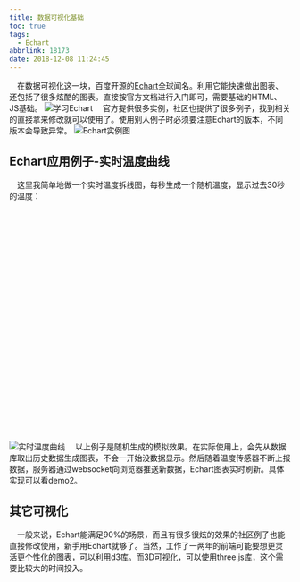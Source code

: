```yaml
---
title: 数据可视化基础
toc: true
tags:
  - Echart
abbrlink: 18173
date: 2018-12-08 11:24:45
---
```


&emsp;在数据可视化这一块，百度开源的[Echart](http://echarts.baidu.com/)全球闻名。利用它能快速做出图表、还包括了很多炫酷的图表。直接按官方文档进行入门即可，需要基础的HTML、JS基础。
![学习Echart](http://ww1.sinaimg.cn/large/005BIQVbgy1fxz6q3t0u5j31hc0q2wh7.jpg)
&emsp;官方提供很多实例，社区也提供了很多例子，找到相关的直接拿来修改就可以使用了。使用别人例子时必须要注意Echart的版本，不同版本会导致异常。
![Echart实例图](http://ww1.sinaimg.cn/large/005BIQVbgy1fxz6viun2jj31hc0q2tgq.jpg)

## Echart应用例子-实时温度曲线
&emsp;这里我简单地做一个实时温度拆线图，每秒生成一个随机温度，显示过去30秒的温度：
<!-- 引入Echart脚本 -->
<script src="https://cdn.bootcss.com/echarts/4.2.0-rc.2/echarts.min.js"></script>
<!-- 为ECharts准备一个具备大小（宽高）的Dom -->
<div id="main" style="width: 600px;height:400px;"></div>
<script type="text/javascript">
    // 基于准备好的dom，初始化echarts实例
    var myChart = echarts.init(document.getElementById('main'));

    // 指定图表的配置项和数据
    var option = {
      title: {
        text: '实时温度'
      },
      xAxis: {
        type: 'category',
        data: []
      },
      yAxis: {
        type: 'value'
      },
      series: [{
        data: [],
        type: 'line',
        smooth: true
      }]
    };

    // 使用刚指定的配置项和数据显示图表。
    myChart.setOption(option);

    setInterval(function () {
      var tem = 20 + Math.random().toFixed(2) * 10;
      tem = tem.toFixed(2); // 随机数模拟温度，只保留两位小数
      var time = new Date();
      option.xAxis.data.push(time.getMinutes()+':'+time.getSeconds());//给X轴 插入时间数据
      option.series[0].data.push(tem);//给Y轴 插入温度数据

      // 如果数据超过30个，把第一个数据删除。
      if(option.xAxis.data.length > 30){
        option.xAxis.data.shift()
        option.series[0].data.shift()
      }
      myChart.setOption(option);
    }, 1000);
</script>

![实时温度曲线](http://ww1.sinaimg.cn/large/005BIQVbgy1fxza9jxsmfj31bu1rial9.jpg)
&emsp;以上例子是随机生成的模拟效果。在实际使用上，会先从数据库取出历史数据生成图表，不会一开始没数据显示。然后随着温度传感器不断上报数据，服务器通过websocket向浏览器推送新数据，Echart图表实时刷新。具体实现可以看demo2。

## 其它可视化
&emsp;一般来说，Echart能满足90%的场景，而且有很多很炫的效果的社区例子也能直接修改使用，新手用Echart就够了。当然，工作了一两年的前端可能要想更灵活更个性化的图表，可以利用d3库。而3D可视化，可以使用three.js库，这个需要比较大的时间投入。




